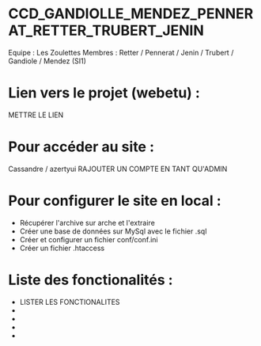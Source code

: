 # CCD_GANDIOLLE_MENDEZ_PENNERAT_RETTER_TRUBERT_JENIN
Equipe : Les Zoulettes
Membres : Retter / Pennerat / Jenin / Trubert / Gandiole / Mendez (SI1)

# Lien vers le projet (webetu) : 
METTRE LE LIEN

# Pour accéder au site :
Cassandre / azertyui
RAJOUTER UN COMPTE EN TANT QU'ADMIN

# Pour configurer le site en local : 
- Récupérer l'archive sur arche et l'extraire
- Créer une base de données sur MySql avec le fichier .sql
- Créer et configurer un fichier conf/conf.ini
- Créer un fichier .htaccess

# Liste des fonctionalités : 
- LISTER LES FONCTIONALITES
-
-
-
-
